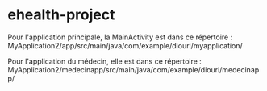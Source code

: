 # ehealth-project


Pour l'application principale, la MainActivity est dans ce répertoire :
MyApplication2/app/src/main/java/com/example/diouri/myapplication/

Pour l'application du médecin, elle est dans ce répertoire :
MyApplication2/medecinapp/src/main/java/com/example/diouri/medecinapp/
